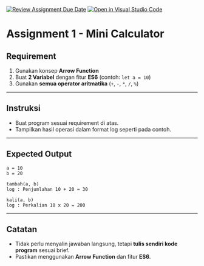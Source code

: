 [![Review Assignment Due Date](https://classroom.github.com/assets/deadline-readme-button-22041afd0340ce965d47ae6ef1cefeee28c7c493a6346c4f15d667ab976d596c.svg)](https://classroom.github.com/a/jRnAe-U9)
[![Open in Visual Studio Code](https://classroom.github.com/assets/open-in-vscode-2e0aaae1b6195c2367325f4f02e2d04e9abb55f0b24a779b69b11b9e10269abc.svg)](https://classroom.github.com/online_ide?assignment_repo_id=20872812&assignment_repo_type=AssignmentRepo)
# Assignment 1 - Mini Calculator

## Requirement
1. Gunakan konsep **Arrow Function**
2. Buat **2 Variabel** dengan fitur **ES6** (contoh: `let a = 10`)
3. Gunakan **semua operator aritmatika** (`+`, `-`, `*`, `/`, `%`)

---

## Instruksi
- Buat program sesuai requirement di atas.
- Tampilkan hasil operasi dalam format log seperti pada contoh.

---

## Expected Output

```
a = 10
b = 20

tambah(a, b)
log : Penjumlahan 10 + 20 = 30

kali(a, b)
log : Perkalian 10 x 20 = 200
```

---

## Catatan
- Tidak perlu menyalin jawaban langsung, tetapi **tulis sendiri kode program** sesuai brief.
- Pastikan menggunakan **Arrow Function** dan fitur **ES6**.
